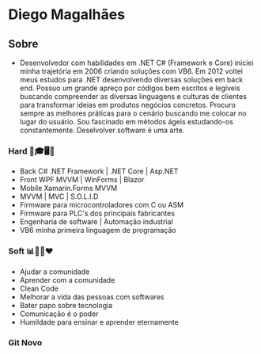 
# Diego Magalhães
## Sobre
* Desenvolvedor com habilidades em .NET C# (Framework e Core) iniciei minha trajetória em 2006 criando soluções com VB6. Em 2012 voltei meus estudos para .NET desenvolvendo diversas soluções em back end. Possuo um grande apreço por códigos bem escritos e legíveis buscando compreender as diversas linguagens e culturas de clientes para transformar ideias em produtos negócios concretos. Procuro sempre as melhores práticas para o cenário buscando me colocar no lugar do usuário. Sou fascinado em métodos ágeis estudando-os constantemente. Deselvolver software é uma arte.


### Hard 🤖🎓🖥️📱
- Back C# .NET Framework | .NET Core | Asp.NET
- Front WPF MVVM | WinForms | Blazor
- Mobile Xamarin.Forms MVVM
- MVVM | MVC | S.O.L.I.D
- Firmware para microcontroladores com C ou ASM
- Firmware para PLC's dos principais fabricantes
- Engenharia de software | Automação industrial
- VB6 minha primeira linguagem de programação 

### Soft 📊💙🖤❤️
- Ajudar a comunidade 
- Aprender com a comunidade
- Clean Code
- Melhorar a vida das pessoas com softwares 
- Bater papo sobre tecnologia
- Comunicação é o poder
- Humildade para ensinar e aprender eternamente

### Git Novo
<!---
diegostan/diegostan is a ✨ special ✨ repository because its `README.md` (this file) appears on your GitHub profile.
You can click the Preview link to take a look at your changes.
--->
